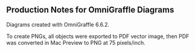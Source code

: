 ## Production Notes for OmniGraffle Diagrams

Diagrams created with OmniGraffle 6.6.2.

To create PNGs, all objects were exported to PDF vector image, then PDF was converted in Mac Preview to PNG at 75 pixels/inch.
